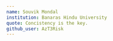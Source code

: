 ```yaml
---
name: Souvik Mondal
institution: Banaras Hindu University
quote: Concistency is the key.
github_user: AzT3Risk
---
```

